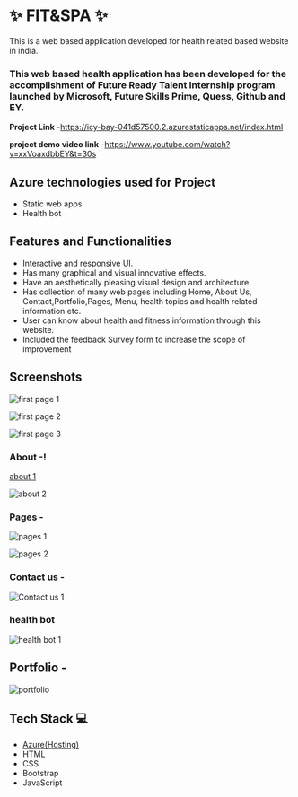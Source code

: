 
# ✨  FIT&SPA ✨

This is a web based application developed for health related based website in india.

### This web based health application has been developed for the accomplishment of Future Ready Talent Internship program launched by Microsoft, Future Skills Prime, Quess, Github and EY.


**Project Link** -https://icy-bay-041d57500.2.azurestaticapps.net/index.html

**project demo video link** -https://www.youtube.com/watch?v=xxVoaxdbbEY&t=30s 

## Azure technologies used for Project

- Static web apps
- Health bot

## Features and Functionalities 

- Interactive and responsive UI.
- Has many graphical and visual innovative effects.
- Have an aesthetically pleasing visual design and architecture.
- Has collection of many web pages including Home, About Us, Contact,Portfolio,Pages, Menu, health topics and health related information etc.
- User can know about health and fitness information through this website.
- Included the feedback Survey form to increase the scope of improvement 

## Screenshots

   ![first page 1](https://user-images.githubusercontent.com/116420240/202244462-5b0c808c-5f9b-46b1-91d8-98b8c4e09cef.PNG)
   
![first page 2](https://user-images.githubusercontent.com/116420240/202244500-64d7e764-e0ed-45d6-823c-fedf668a8150.PNG)

![first page 3](https://user-images.githubusercontent.com/116420240/202244546-671ebf95-1e92-4287-99b5-2f6ba3fce5ba.PNG)

### About -!
[about 1](https://user-images.githubusercontent.com/116420240/202245326-12a08677-83f9-4cb6-bbe0-1f6b1524e17d.PNG)


![about 2](https://user-images.githubusercontent.com/116420240/202245405-a584b9aa-2337-4a68-9d71-38b29a7a4a4c.PNG)


### Pages -
![pages 1](https://user-images.githubusercontent.com/116420240/202246263-322325d2-2dc0-4624-a62d-5dd7d0760dec.PNG)

![pages 2](https://user-images.githubusercontent.com/116420240/202246317-701ce405-15bd-48be-9a36-e6187c4e6ac4.PNG)


### Contact us -

![Contact us 1](https://user-images.githubusercontent.com/116420240/202246698-1cd7d743-78d8-4eb0-95ef-8027521e2980.PNG)

### health bot

![health bot 1](https://user-images.githubusercontent.com/116420240/202247115-943d88ea-75b9-4512-8b68-65fa079be2d9.PNG)

## Portfolio -

![portfolio](https://user-images.githubusercontent.com/116420240/202247690-57e53271-3945-4cc4-857a-5707b639126b.PNG)

## Tech Stack 💻
- [Azure(Hosting)](https://azure.microsoft.com/en-in/features/azure-portal/)
- HTML
- CSS
- Bootstrap
- JavaScript
